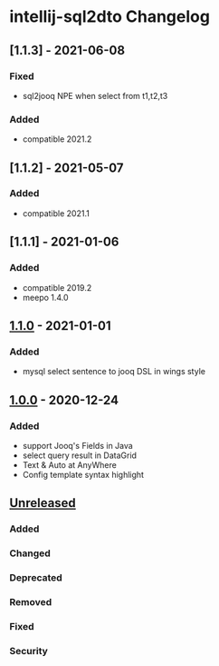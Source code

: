 <!-- Keep a Changelog guide -> https://keepachangelog.com -->

# intellij-sql2dto Changelog

## [1.1.3] - 2021-06-08

### Fixed

- sql2jooq NPE when select  from t1,t2,t3

### Added

- compatible 2021.2


## [1.1.2] - 2021-05-07

### Added

- compatible 2021.1

## [1.1.1] - 2021-01-06

### Added

- compatible 2019.2
- meepo 1.4.0

## [1.1.0] - 2021-01-01

### Added

- mysql select sentence to jooq DSL in wings style

## [1.0.0] - 2020-12-24

### Added

- support Jooq's Fields in Java
- select query result in DataGrid
- Text & Auto at AnyWhere
- Config template syntax highlight

## [Unreleased]

### Added

### Changed

### Deprecated

### Removed

### Fixed

### Security

[Unreleased]: https://plugins.jetbrains.com/plugin/15680-any2dto
[1.0.0]: https://github.com/trydofor/intellij-any2dto/releases/tag/1.0.0
[1.1.0]: https://github.com/trydofor/intellij-any2dto/releases/tag/1.1.0
